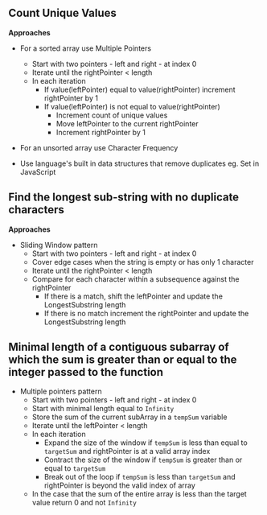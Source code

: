 ## Count Unique Values

**Approaches**

- For a sorted array use Multiple Pointers
    - Start with two pointers - left and right - at index 0
    - Iterate until the rightPointer < length
    - In each iteration
        - If value(leftPointer) equal to value(rightPointer) increment rightPointer by 1
        - If value(leftPointer) is not equal to value(rightPointer)
            - Increment count of unique values
            - Move leftPointer to the current rightPointer
            - Increment rightPointer by 1
  
- For an unsorted array use Character Frequency

- Use language's built in data structures that remove duplicates eg. Set in JavaScript

## Find the longest sub-string with no duplicate characters

**Approaches**

- Sliding Window pattern
    - Start with two pointers - left and right - at index 0
    - Cover edge cases when the string is empty or has only 1 character
    - Iterate until the rightPointer < length
    - Compare for each character within a subsequence against the rightPointer
        - If there is a match, shift the leftPointer and update the LongestSubstring length
        - If there is no match increment the rightPointer and update the LongestSubstring length

## Minimal length of a contiguous subarray of which the sum is greater than or equal to the integer passed to the function

- Multiple pointers pattern
    - Start with two pointers - left and right - at index 0
    - Start with minimal length equal to `Infinity`
    - Store the sum of the current subArray in a `tempSum` variable
    - Iterate until the leftPointer < length
    - In each iteration
        - Expand the size of the window if `tempSum` is less than equal to `targetSum` and rightPointer is at a valid array index
        - Contract the size of the window if `tempSum` is greater than or equal to `targetSum`
        - Break out of the loop if `tempSum` is less than `targetSum` and rightPointer is beyond the valid index of array
    - In the case that the sum of the entire array is less than the target value return 0 and not `Infinity`